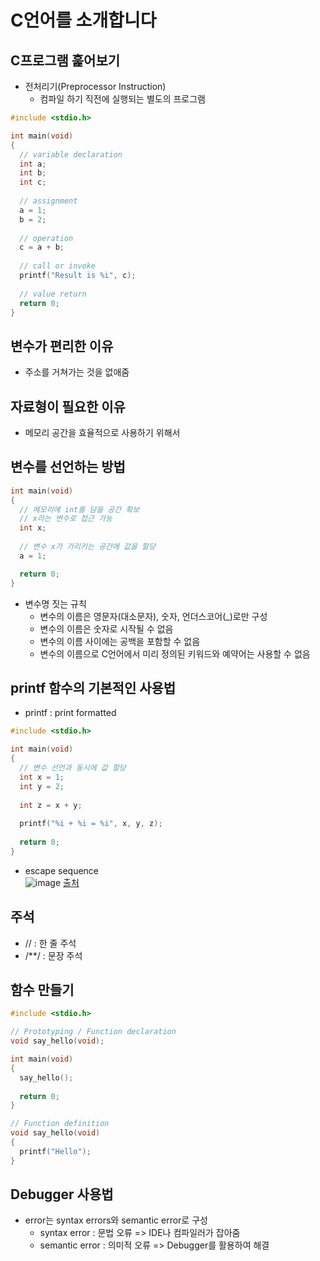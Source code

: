 # C언어를 소개합니다

## C프로그램 훑어보기
* 전처리기(Preprocessor Instruction)
  * 컴파일 하기 직전에 실행되는 별도의 프로그램

```C
#include <stdio.h>

int main(void)
{
  // variable declaration
  int a;
  int b;
  int c;
  
  // assignment
  a = 1;
  b = 2;
  
  // operation
  c = a + b;
  
  // call or invoke
  printf("Result is %i", c);
  
  // value return
  return 0;
}
```

## 변수가 편리한 이유
* 주소를 거쳐가는 것을 없애줌

## 자료형이 필요한 이유
* 메모리 공간을 효율적으로 사용하기 위해서

## 변수를 선언하는 방법
```C
int main(void)
{
  // 메모리에 int를 담을 공간 확보
  // x라는 변수로 접근 가능
  int x;
  
  // 변수 x가 가리키는 공간에 값을 할당
  a = 1;

  return 0;
}
```
* 변수명 짓는 규칙
  * 변수의 이름은 영문자(대소문자), 숫자, 언더스코어(_)로만 구성
  * 변수의 이름은 숫자로 시작될 수 없음
  * 변수의 이름 사이에는 공백을 포함할 수 없음
  * 변수의 이름으로 C언어에서 미리 정의된 키워드와 예약어는 사용할 수 없음
  
## printf 함수의 기본적인 사용법
* printf : print formatted
```C
#include <stdio.h>

int main(void)
{
  // 변수 선언과 동시에 값 할당
  int x = 1;
  int y = 2;
  
  int z = x + y;
  
  printf("%i + %i = %i", x, y, z);
  
  return 0;
}
```
* escape sequence   
![image](https://user-images.githubusercontent.com/74703501/128684356-5f36f69c-b9d2-4706-88b7-556101ac10b3.png)
[출처](https://kimo87.tistory.com/m/9)

## 주석
* // : 한 줄 주석
* /**/ : 문장 주석
## 함수 만들기
```C
#include <stdio.h>

// Prototyping / Function declaration
void say_hello(void);

int main(void)
{
  say_hello();
  
  return 0;
}

// Function definition
void say_hello(void)
{
  printf("Hello");
}
```

## Debugger 사용법
* error는 syntax errors와 semantic error로 구성
  * syntax error : 문법 오류 => IDE나 컴파일러가 잡아줌
  * semantic error : 의미적 오류 => Debugger를 활용하여 해결
